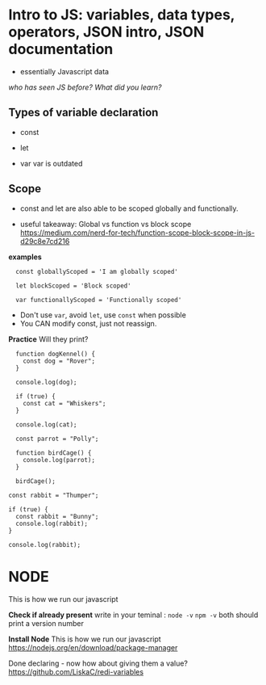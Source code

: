 # Intro to JS: variables, data types, operators, JSON intro, JSON documentation

- essentially Javascript data

*who has seen JS before? What did you learn?*

## Types of variable declaration
 - const
 - let

 - var
var is outdated

## Scope
- const and let are also able to be scoped globally and functionally.

- useful takeaway: Global vs function vs block scope 
  https://medium.com/nerd-for-tech/function-scope-block-scope-in-js-d29c8e7cd216

**examples**

  ```
    const globallyScoped = 'I am globally scoped'

    let blockScoped = 'Block scoped'

    var functionallyScoped = 'Functionally scoped'
  ```

- Don't use `var`, avoid `let`, use `const` when possible
- You CAN modify const, just not reassign.

**Practice**
Will they print?

  ```
    function dogKennel() {
      const dog = "Rover";
    }

    console.log(dog);
  ```

  ```
    if (true) {
      const cat = "Whiskers";
    }

    console.log(cat);

  ```

  ```
    const parrot = "Polly";

    function birdCage() {
      console.log(parrot);
    }

    birdCage();
  ```

  ```
  const rabbit = "Thumper";

  if (true) {
    const rabbit = "Bunny";
    console.log(rabbit);
  }

  console.log(rabbit);
  ```


# NODE
This is how we run our javascript

**Check if already present**
write in your teminal :
`node -v`
`npm -v`
both should print a version number

**Install Node**
This is how we run our javascript
https://nodejs.org/en/download/package-manager

  
Done declaring - now how about giving them a value? 
https://github.com/LiskaC/redi-variables
